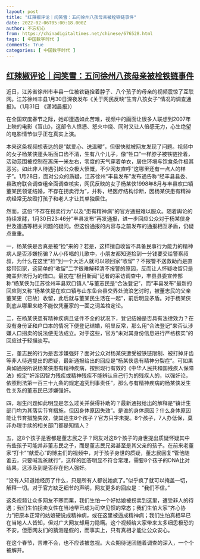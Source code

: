 ```yaml
---
layout: post
title: "红辣椒评论｜闫笑雪：五问徐州八孩母亲被栓铁链事件"
date: 2022-02-06T05:00:18.000Z
author: 不忘初心
from: https://chinadigitaltimes.net/chinese/676528.html
tags: [ 中国数字时代 ]
comments: True
categories: [ 中国数字时代 ]
---
```

<!--1644123618000-->
[红辣椒评论｜闫笑雪：五问徐州八孩母亲被栓铁链事件](https://chinadigitaltimes.net/chinese/676528.html)
------

<div>
<p>近日，江苏省徐州市丰县一位被铁链拴着脖子、八个孩子的母亲的视频震惊了互联网。江苏徐州丰县1月30日深夜发布《关于网民反映“生育八孩女子”情况的调查通报》。（1月31日 《潇湘晨报》）</p><p>在全国欢度春节之际，她却遭遇如此苦难，视频中的画面让很多人联想到2007年上映的电影《盲山》，这部令人愤懑、怒火中烧、同时又让人倍感无力，心生绝望的电影情节似乎正在真实上演。</p><p>本来这条视频想表达的是“献爱心、送温暖”，但很快就被网友发现了问题。视频中的女子杨某侠蓬头垢面口齿不清，生有八个儿子，像“牲口”一样脖子被铁链拴着，活动范围被控制在离床一米左右，零度的天气穿着单衣，居住环境与饮食条件极其恶劣。如此非人待遇引起公众极大愤慨，不少网友直呼“这哪里还有一点人的样子”。1月28日，面对公众的质疑，江苏徐州“丰县发布”发布通告称“经丰县县委、县政府联合调查组全面调查核实，网民反映的女子杨某侠1998年8月与丰县欢口镇董某民领证结婚，不存在拐卖行为”，并称，经医疗结构诊断，因杨某侠患有精神病经常无故殴打孩子和老人才让其单独居住。</p><p>然而，这份“不存在拐卖行为”以及“患有精神病”的官方通报难以服众。随着舆论的持续发酵，1月30日23:46分“丰县发布”再发通报，进一步回应公众对于杨某侠身世及遭遇等相关问题的疑问。但这份通报的内容与之前发布的通报相互矛盾，仍疑点重重。</p><p>一，杨某侠是否真是被“捡”来的？若是，这样擅自收留不具备民事行为能力的精神病人是否涉嫌拐骗？从小传唱的儿歌中，小朋友都知道捡到一分钱要交给警察叔叔，为什么在这里“捡”到一个大活人就可以领回家“收留”？不报警不送救助而是直接带回家，这简单的“收留”二字很难解释清不报警的原因，反而让人怀疑收留只是掩盖非法行为的借口。最初在“极目新闻”记者的采访调查中，丰县县委宣传部称“杨某侠为江苏徐州丰县欢口镇人”与董志民是“合法登记”，而“丰县发布”最新的回应则又称“杨某侠是在欢口镇与山东鱼台县交界处流浪乞讨时，被董志民的父亲董某更（已故）收留，此后就与董某民生活在一起”，前后明显矛盾。对于杨某侠到底从哪里来绝不能仅凭董家的一面之词盖棺定论。</p><p>二，在杨某侠患有精神疾病且证件不全的状况下，登记结婚是否具有法律效力？在没有身份证和户口本的情况下便登记结婚，明显反常，那么用“合法登记”来否认涉嫌人口拐卖的说法便无法成立。对于这些，官方“未对其身份信息进行严格核实”的回应过于轻描淡写。</p><p>三，董志民的行为是否涉嫌强奸？面对公众对杨某侠遭受被铁链限制、被打掉牙齿等非人待遇提出的质疑，最新通报给出的回应是“杨某侠患有精神分裂症”。可如果真如通报所说杨某侠患有精神疾病，按照现行有效的《中华人民共和国残疾人保障法》规定“奸淫因智力残疾或精神残疾不能辨认自己行为的残疾人的，以强奸论，依照刑法第一百三十九条的规定追究刑事责任”，那么与有精神疾病的杨某侠发生性关系的董志民已涉嫌强奸。</p><p>四，超生问题如此明显是怎么过关并获得补助的？最新通报给出的解释是“镇计生部门均为其落实节育措施，但因身体原因失效”。是谁的身体原因？什么身体原因能让节育措施失效，使其连生8个孩子？官方只字未提。8个孩子，7人办低保，莫非办理手续的相关部门都是知情人？</p><p>五，这8个孩子是否都是董志民之子？网友对这8个孩子的身世提出质疑怀疑其中有些孩子可能并非董志民之子，而是董志民兄弟甚至是其父亲的孩子。在前来老董家“打卡”“献爱心”的博主们的视频中，对于孩子身世的质疑，董志民回复“管他随谁去，只要喊我爸就行”，这样的回答明显不符合常理，需要8个孩子的DNA比对结果，这涉及到是否存在他人强奸。</p><p>“没有人知道她经历了什么，只是所有人都说她疯了。”似乎疯了就可以掩盖一切，解释一切。对于官方缺乏细节的声明，网友更多的回应是：“我们不信。”</p><p>这条视频让众多网友不寒而栗，我们生怕一个好姑娘被拐卖到这里，遭受非人的待遇；我们生怕拐卖女性在当地早已成为司空见惯的常态；我们生怕大家“齐心协力”把原本正常的姑娘硬说成精神病，或在这里被逼成精神病；我们生怕真相早已在当地人人皆知，但对广大网友却用力隐瞒。这个视频给大家带来太多细思极恐的不安，但愿网友们的猜测是假的，而事实上，只有真相才能让公众安心。</p><p>在这个春节，苦难不会，也不应该被忽视。大众期待谜团随着调查的深入，一个个被解开。</p>
</div>

